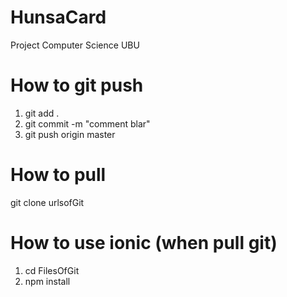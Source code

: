 # HunsaCard
Project Computer Science UBU

# How to git push
1. git add .
2. git commit -m "comment blar"
3. git push origin master

# How to pull
git clone urlsofGit

# How to use ionic (when pull git)
1. cd FilesOfGit
2. npm install
